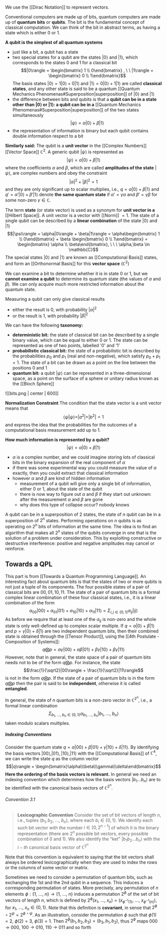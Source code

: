 We use the [[Dirac Notation]] to represent vectors.

Conventional computers are made up of bits, quantum computers are made up of **quantum bits** or **qubits**.
The bit is the fundamental concept of classical computation. 
We can think of the bit in abstract terms, as having a state which is either $0$ or $1$.

**A qubit is the simplest of all quantum systems**
- just like a bit, a qubit has a state
- two special states for a qubit are the states $|0\rangle$ and $|1\rangle$, which corresponds to the states $0$ and $1$ for a classical bit$$|0\rangle = \begin{bmatrix} 1 \\ 0\end{bmatrix} , \ \ |1\rangle = \begin{bmatrix} 0 \\ 1\end{bmatrix}$$The basis states $|0\rangle = 1|0\rangle + 0|1\rangle$ and $|1\rangle = 0|0\rangle + 1|1\rangle$ are called **classical states**, and any other state is said to be a quantum [[Quantum Mechanics Phenomenas#Superposition|superposition]] of $|0\rangle$ and $|1\rangle$ 
- the difference between bits and qubits is that a **qubit can be in a state other than $|0\rangle$ or $|1\rangle$: a qubit can be in a** [[Quantum Mechanics Phenomenas#Superposition|superposition]] of the two states simultaneously $$|\psi\rangle = \alpha|0\rangle + \beta|1\rangle$$
- the representation of information is binary but each qubit contains double information respect to a bit

**Similarly said:**
The qubit is a **unit vector** in the [[Complex Numbers]] [[Vector Space]] $\mathbb{C}^2$. A generic qubit $|\psi\rangle$ is represented as $$|\psi\rangle = \alpha|0\rangle + \beta|1\rangle$$where the coefficients $\alpha$ and $\beta$, which are called **amplitudes of the state** $|\psi\rangle$, are complex numbers and obey the constraint $$|\alpha|^2 + |\beta|^2 = 1$$and they are only significant up to scalar multiplies, i.e., $q = \alpha|0\rangle + \beta|1\rangle$ and $q' = \alpha'|0\rangle + \beta'|1\rangle$ denote **the same quantum state** if $\alpha'= \gamma\alpha$ and $\beta'= \gamma\beta$ for some non-zero $\gamma \in \mathbb{C}$. 

The term **state** (or state vector) is used as a synonym for **unit vector in a** [[Hilbert Space]]. A unit vector is a vector with [[Norm]] $=1$. 
The state of a single qubit can be described by a **linear combination** of the state $|0\rangle$ and $|1\rangle$
$$|\psi\rangle = \alpha|0\rangle + \beta|1\rangle = \alpha\begin{bmatrix} 1 \\ 0\end{bmatrix} + \beta \begin{bmatrix} 0 \\ 1\end{bmatrix} = \begin{bmatrix} \alpha \\ \beta\end{bmatrix}, \ \ \ \alpha,\beta \in \mathbb{C}$$
The special states $|0\rangle$ and $|1\rangle$ are known as [[Computational Basis]] states, and form an [[Orthonormal Basis]] for this **vector space** ($\mathbb{C}^2$) 

We can examine a bit to determine whether it is in state $0$ or $1$, but we **cannot examine a qubit** to determine its quantum state (the values of $\alpha$ and $\beta$).
We can only acquire much more restricted information about the quantum state. 

Measuring a qubit can only give classical results
- either the result is $0$, with probability $|\alpha|^2$
- or the result is $1$, with probability $|\beta|^2$

We can have the following **taxonomy:**
- **deterministic bit:** the state of classical bit can be described by a single binary value, which can be equal to either $0$ or $1$. The state can be represented as one of two points, labelled '0' and '1'
- **probabilistic classical bit:** the state of a probabilistic bit is described by the probabilities $p_0$ and $p_1$ (real and non-negative), which satisfy $p_0 + p_1 = 1$. The state of a bit can be drawn as a point on the line between the positions $0$ and $1$
- **quantum bit:** a qubit $|\psi\rangle$ can be represented in a three-dimensional space, as a point on the surface of a sphere or unitary radius known as the [[Bloch Sphere]]

![[bits.png | center | 600]]

**Normalization Constraint**
The condition that the state vector is a unit vector means that $$\langle\psi|\psi\rangle =|a^2| + |b^2| = 1$$and express the idea that the probabilities for the outcomes of a computational basis measurement add up to 1.

**How much information is represented by a qubit?**
$$|\psi\rangle = \alpha|0\rangle + \beta|1\rangle$$
- $\alpha$ is a complex number, and we could imagine storing lots of classical bits in the binary expansion of the real component of $\alpha$
- if there was some experimental way you could measure the value of $\alpha$ exactly, then you could extract that classical information
- however $\alpha$ and $\beta$ are kind of hidden information
	- measurement of a qubit will give only a single bit of information, either $0$ or $1$, about the state of the qubit
	- there is now way to figure out $\alpha$ and $\beta$ if they start out unknown: after the measurement $\alpha$ and $\beta$ are gone
	- why does this type of collapse occur? nobody knows 

A qubit can be in a superposition of $2$ states, the state of $n$ qubit can be in a superposition of $2^n$ states. 
Performing operations on $n$ qubits is as operating on $2^n$ bits of information at the same time. 
The idea is to find an algorithm that makes all $2^n$ states of the qubits converge in one that is the solution of a problem under consideration.
This by exploiting constructive or destructive interference: positive and negative amplitudes may cancel or reinforce. 

## Towards a QPL
This part is from [[Towards a Quantum Programming Language]].
An interesting fact about quantum bits is that the states of two or more qubits is not just a tuple of its components. 
The four possible states of a pair of classical bits are $00, 01, 10, 11$. 
The state of a pair of quantum bits is a formal complex linear combination of these four classical states, i.e., it is a linear combination of the form $$\alpha_{00}|00\rangle + \alpha_{01}|01\rangle + \alpha_{10}|10\rangle + \alpha_{11}|11\rangle = \Sigma_{i,j \in \{0,1\}}\alpha_{ij}|ij\rangle$$As before we require that at least one of the $\alpha_{ij}$ is non-zero and the whole state is only well-defined up to complex scalar multiple. 
If $q = \alpha|0\rangle + \beta|1\rangle$ and $p = \gamma|0\rangle + \delta|1\rangle$ are two independent quantum bits, then their combined state is obtained through the [[Tensor Product]], using the [[4th Postulate - Composition of Systems]]: 
$$q \bigotimes p=\alpha\gamma|00\rangle+\alpha\beta|01\rangle+\beta\gamma|10\rangle+\beta\gamma|11\rangle$$
However, note that in general, the state space of a pair of quantum bits needs not to be of the form $q \bigotimes p$. 
For instance, the state $$\frac{1}{\sqrt2}|00\rangle + \frac{1}{\sqrt2}|11\rangle$$ is not in the form $q \bigotimes p$. 
If the state of a pair of quantum bits is in the form $q \bigotimes p$ then the pair is said to be **independent**, otherwise it is called **entangled**. 

In general, the state of $n$ quantum bits is a non-zero vector in $\mathbb{C}^{2^n}$, i.e., a formal linear combination $$\Sigma_{b_1,\ \dots,\ b_n \in \{0,1\}}\alpha_{b_1,\ \dots,\ b_n}|b_1,\ \dots,\ b_n\rangle$$taken modulo scalars multiples. 

##### Indexing Conventions
Consider the quantum state $q = \alpha|00\rangle + \beta|01\rangle + \gamma|10\rangle + \delta|11\rangle$. 
By identifying the basis vectors $|00\rangle, |01\rangle, |10\rangle, |11\rangle$ with the [[Computational Basis]] of $\mathbb{C}^4$, we can write the state $q$ as the column vector $$|q\rangle = \begin{bmatrix}\alpha\\\beta\\\gamma\\\delta\end{bmatrix}$$**Here the ordering of the basis vectors is relevant.** 
In general we need an indexing convention which determines how the basis vectors  $|b_1\dots b_n\rangle$ are to be identified with the canonical basis vectors of $\mathbb{C}^{2^n}$.

###### Convention 3.1
> **Lexicographic Convention**
	Consider the set of bit vectors of length $n$, i.e., tuples $(b_1, b_2,\ \dots,\ b_n)$, where each $b_i \in \{0,1\}$.
	We identify each such bit vector with the number $i \in [0, 2^{n-1}]$ of which it is the binary representation (there are $2^n$ possible bit vectors, every possible combination of $0$ and $1$). 
	We also identify the "ket" $|b_1b_2\dots b_n\rangle$ with the $i-th$ canonical basis vector of $\mathbb{C}^{2^n}$ 

Note that this convention is equivalent to saying that the bit vectors shall always be ordered lexicographically when they are used to index the rows or the columns of some vector or matrix. 

Sometimes we need to consider a permutation of quantum bits, such as exchanging the 1st and the 2nd qubit in a sequence. 
This induces a corresponding permutation of states. 
More precisely, any permutation of $n$ elements $\phi:\{1,\ \dots,\ n\}\rightarrow \{1,\ \dots,\ n\}$ induces a permutation $2^\phi$ of the set of bit vectors of length $n$, which is defined by $2^\phi(x_1,\ \dots,\ x_n) = (x_{\phi^{-1}(1)},\ \dots,\ x_{\phi^{-1}(n)})$, for $x_1,\ \dots,\ x_n \in \{0, 1\}$. 
Note that this definition is **covariant**, in sense that $2^\phi \circ 2^\psi = 2^{\phi\circ\psi}$. 
As an illustration, consider the permutation $\phi$ such that $\phi(1) = 2,\ \phi(2) = 3,\ \phi(3) = 1$. 
Then $2^\phi(b_1,b_2,b_3) = (b_3, b_1, b_2)$, thus $2^\phi$ maps $000\rightarrow 000,\ 100\rightarrow 010,\ 110\rightarrow 011$ and so forth 